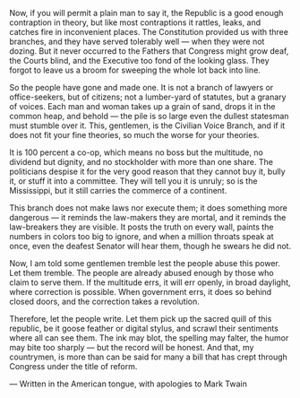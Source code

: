 Now, if you will permit a plain man to say it, the Republic is a good enough contraption in theory, but like most contraptions it rattles, leaks, and catches fire in inconvenient places. The Constitution provided us with three branches, and they have served tolerably well — when they were not dozing. But it never occurred to the Fathers that Congress might grow deaf, the Courts blind, and the Executive too fond of the looking glass. They forgot to leave us a broom for sweeping the whole lot back into line.

So the people have gone and made one. It is not a branch of lawyers or office-seekers, but of citizens; not a lumber-yard of statutes, but a granary of voices. Each man and woman takes up a grain of sand, drops it in the common heap, and behold — the pile is so large even the dullest statesman must stumble over it. This, gentlemen, is the Civilian Voice Branch, and if it does not fit your fine theories, so much the worse for your theories.

It is 100 percent a co-op, which means no boss but the multitude, no dividend but dignity, and no stockholder with more than one share. The politicians despise it for the very good reason that they cannot buy it, bully it, or stuff it into a committee. They will tell you it is unruly; so is the Mississippi, but it still carries the commerce of a continent.

This branch does not make laws nor execute them; it does something more dangerous — it reminds the law-makers they are mortal, and it reminds the law-breakers they are visible. It posts the truth on every wall, paints the numbers in colors too big to ignore, and when a million throats speak at once, even the deafest Senator will hear them, though he swears he did not.

Now, I am told some gentlemen tremble lest the people abuse this power. Let them tremble. The people are already abused enough by those who claim to serve them. If the multitude errs, it will err openly, in broad daylight, where correction is possible. When government errs, it does so behind closed doors, and the correction takes a revolution.

Therefore, let the people write. Let them pick up the sacred quill of this republic, be it goose feather or digital stylus, and scrawl their sentiments where all can see them. The ink may blot, the spelling may falter, the humor may bite too sharply — but the record will be honest. And that, my countrymen, is more than can be said for many a bill that has crept through Congress under the title of reform.

— Written in the American tongue, with apologies to Mark Twain